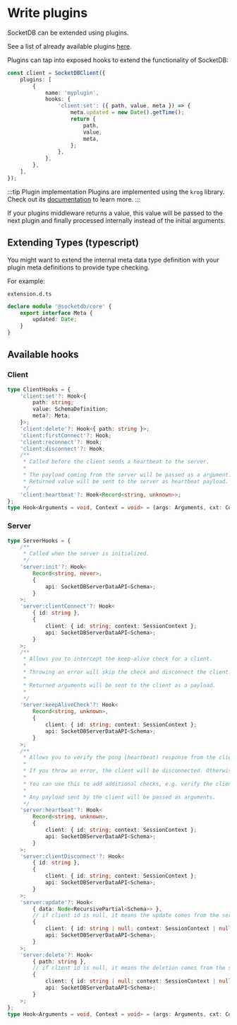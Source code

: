 # Write plugins

SocketDB can be extended using plugins.

See a list of already available plugins [here](plugins).

Plugins can tap into exposed hooks to extend the functionality of SocketDB:

```ts
const client = SocketDBClient({
	plugins: [
		{
			name: 'myplugin',
			hooks: {
				'client:set': ({ path, value, meta }) => {
					meta.updated = new Date().getTime();
					return {
						path,
						value,
						meta,
					};
				},
			},
		},
	],
});
```

:::tip Plugin implementation
Plugins are implemented using the `krog` library. Check out its [documentation](https://github.com/TimoBechtel/krog) to learn more.
:::

If your plugins middleware returns a value, this value will be passed to the next plugin
and finally processed internally instead of the initial arguments.

## Extending Types (typescript)

You might want to extend the internal meta data type definition with your plugin meta definitions to provide type checking.

For example:

`extension.d.ts`

```ts
declare module '@socketdb/core' {
	export interface Meta {
		updated: Date;
	}
}
```

## Available hooks

### Client

```ts
type ClientHooks = {
	'client:set'?: Hook<{
		path: string;
		value: SchemaDefinition;
		meta?: Meta;
	}>;
	'client:delete'?: Hook<{ path: string }>;
	'client:firstConnect'?: Hook;
	'client:reconnect'?: Hook;
	'client:disconnect'?: Hook;
	/**
	 * Called before the client sends a heartbeat to the server.
	 *
	 * The payload coming from the server will be passed as a argument.
	 * Returned value will be sent to the server as heartbeat payload.
	 */
	'client:heartbeat'?: Hook<Record<string, unknown>>;
};
type Hook<Arguments = void, Context = void> = (args: Arguments, cxt: Context) => void | Arguments | Promise<void | Arguments>;
```

### Server

```ts
type ServerHooks = {
	/**
	 * Called when the server is initialized.
	 */
	'server:init'?: Hook<
		Record<string, never>,
		{
			api: SocketDBServerDataAPI<Schema>;
		}
	>;
	'server:clientConnect'?: Hook<
		{ id: string },
		{
			client: { id: string; context: SessionContext };
			api: SocketDBServerDataAPI<Schema>;
		}
	>;
	/**
	 * Allows you to intercept the keep-alive check for a client.
	 *
	 * Throwing an error will skip the check and disconnect the client.
	 *
	 * Returned arguments will be sent to the client as a payload.
	 *
	 */
	'server:keepAliveCheck'?: Hook<
		Record<string, unknown>,
		{
			client: { id: string; context: SessionContext };
			api: SocketDBServerDataAPI<Schema>;
		}
	>;
	/**
	 * Allows you to verify the pong (heartbeat) response from the client.
	 *
	 * If you throw an error, the client will be disconnected. Otherwise, the client will be considered connected.
	 *
	 * You can use this to add additional checks, e.g. verify the client token expiration.
	 *
	 * Any payload sent by the client will be passed as arguments.
	 */
	'server:heartbeat'?: Hook<
		Record<string, unknown>,
		{
			client: { id: string; context: SessionContext };
			api: SocketDBServerDataAPI<Schema>;
		}
	>;
	'server:clientDisconnect'?: Hook<
		{ id: string },
		{
			client: { id: string; context: SessionContext };
			api: SocketDBServerDataAPI<Schema>;
		}
	>;
	'server:update'?: Hook<
		{ data: Node<RecursivePartial<Schema>> },
		// if client id is null, it means the update comes from the server
		{
			client: { id: string | null; context: SessionContext | null };
			api: SocketDBServerDataAPI<Schema>;
		}
	>;
	'server:delete'?: Hook<
		{ path: string },
		// if client id is null, it means the deletion comes from the server
		{
			client: { id: string | null; context: SessionContext | null };
			api: SocketDBServerDataAPI<Schema>;
		}
	>;
};
type Hook<Arguments = void, Context = void> = (args: Arguments, cxt: Context) => void | Arguments | Promise<void | Arguments>;
```
